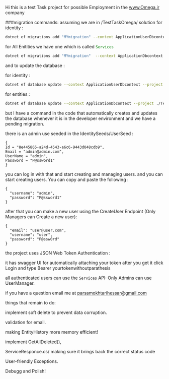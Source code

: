 Hi this is a test Task project for possible Employment in the www.Omega.ir company

###migration commands: assuming we are in /TestTaskOmega/ solution
for identity : 
```bash
dotnet ef migrations add "MYmigration" --context ApplicationUserDbcontext --project ./TestTaskOmega.Identity --startup-project ./TestTaskOmega.API
```
for All Enitities we have one which is called <code style="color: green">Services</code>

```bash
dotnet ef migrations add "MYmigration"  --context ApplicationDbcontext --project ./TestTaskOmega.DataAccess --startup-project ./TestTaskOmega.API
```
and to update the database :

for identity : 
```bash
dotnet ef database update --context ApplicationUserDbcontext --project ./TestTaskOmega.Identity --startup-project ./TestTaskOmega.API
```
for entities :
```bash
dotnet ef database update --context ApplicationDbcontext --project ./TestTaskOmega.DataAccess --startup-project ./TestTaskOmega.API
```
but I have a command in the code that automatically creates and updates the database whenever it is in the developer environment and 
we have a pending migration.

there is an admin use seeded in the IdentitySeeds/UserSeed : 
```
{
Id = "8e445865-a24d-4543-a6c6-9443d048cdb9",
Email = "admin@admin.com",
UserName = "admin",
Password = "P@ssword1"
}
```
you can log in with that and start creating and managing users. 
and you can start creating users. You can copy and paste the following :
```
{
  "username": "admin",
  "password": "P@ssword1"
}
```
after that you can make a new user using the CreateUser Endpoint (Only Managers can Create a new user):
```
{
  "email": "user@user.com",
  "username": "user",
  "password": "P@ssw0rd"
}
```
the project uses JSON Web Token Authentication :

it has swagger UI for automatically attaching your token after you get it click Login and type Bearer yourtokenwithoutparathesis

all authenticated users can use the <code>Services</code> API: Only Admins can use UserManager.

if you have a question email me at <email>parsamokhtarihessar@gmail.com</email>

things that remain to do:

implement soft delete to prevent data corruption.

validation for email.

making EntityHistory more memory efficient!

implement GetAllDeleted(),

ServiceResponce.cs/ making sure it brings back the correct status code

User-friendly Exceptions.

Debugg and Polish!


